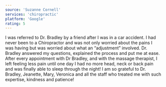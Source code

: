 ```yaml
---
source: 'Suzanne Cornell'
services: 'chiropractic'
platform: 'Google'
rating: 5
---
```


I was referred to Dr. Bradley by a friend after I was in a car accident. I had never been to a Chiropractor and was not only worried about the pains I was having but was worried about what an “adjustment” involved. Dr. Bradley answered my questions, explained the process and put me at ease. After every appointment with Dr Bradley, and with the massage therapist, I left feeling less pain until one day I had no more head, neck or back pain and was finally able to sleep through the night! I am so grateful to Dr. Bradley, Jeanette, Mary, Veronica and all the staff who treated me with such expertise, kindness and patience!

